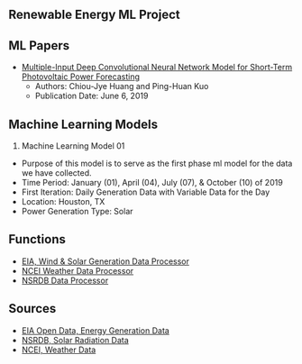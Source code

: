 ## Renewable Energy ML Project

## ML Papers
- [Multiple-Input Deep Convolutional Neural Network Model for Short-Term Photovoltaic Power Forecasting](https://github.com/aangelsalazarr/renewable-energy-ml/blob/main/energy_ml_papers/Multiple-Input_Deep_Convolutional_Neural_Network_Model_for_Short-Term_Photovoltaic_Power_Forecasting.pdf)
  - Authors: Chiou-Jye Huang and Ping-Huan Kuo
  - Publication Date: June 6, 2019
  
 ## Machine Learning Models
 1. Machine Learning Model 01
  - Purpose of this model is to serve as the first phase ml model for the data we have collected. 
  - Time Period: January (01), April (04), July (07), & October (10) of 2019
  - First Iteration: Daily Generation Data with Variable Data for the Day
  - Location: Houston, TX
  - Power Generation Type: Solar 

## Functions
- [EIA, Wind & Solar Generation Data Processor](https://github.com/aangelsalazarr/renewable-energy-ml/blob/main/black_box/eia_data_processor.py)
- [NCEI Weather Data Processor](https://github.com/aangelsalazarr/renewable-energy-ml/blob/main/black_box/ncei_data_processor.py)
- [NSRDB Data Processor](https://github.com/aangelsalazarr/renewable-energy-ml/blob/main/black_box/nsrdb_data_processor.py)

## Sources
- [EIA Open Data, Energy Generation Data](https://www.eia.gov/opendata)
- [NSRDB, Solar Radiation Data](https://nsrdb.nrel.gov/)
- [NCEI, Weather Data](https://www.ncei.noaa.gov/)
